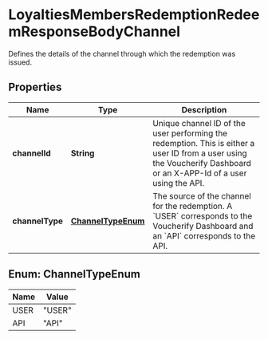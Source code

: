 

# LoyaltiesMembersRedemptionRedeemResponseBodyChannel

Defines the details of the channel through which the redemption was issued.

## Properties

| Name | Type | Description |
|------------ | ------------- | ------------- |
|**channelId** | **String** | Unique channel ID of the user performing the redemption. This is either a user ID from a user using the Voucherify Dashboard or an X-APP-Id of a user using the API. |
|**channelType** | [**ChannelTypeEnum**](#ChannelTypeEnum) | The source of the channel for the redemption. A &#x60;USER&#x60; corresponds to the Voucherify Dashboard and an &#x60;API&#x60; corresponds to the API. |



## Enum: ChannelTypeEnum

| Name | Value |
|---- | -----|
| USER | &quot;USER&quot; |
| API | &quot;API&quot; |



